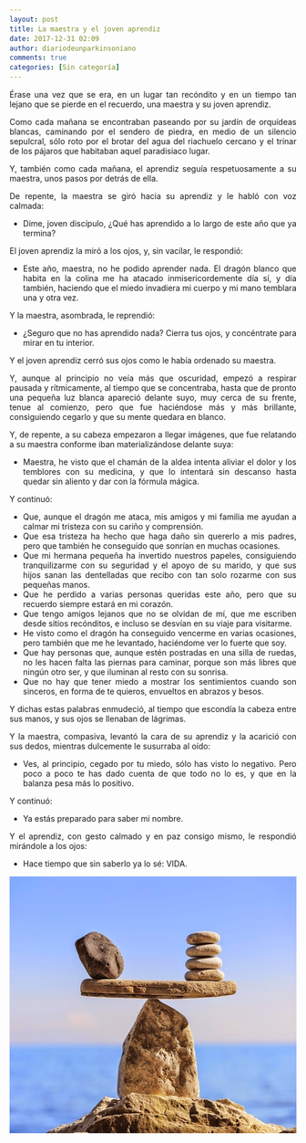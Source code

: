 ```yaml
---
layout: post
title: La maestra y el joven aprendiz
date: 2017-12-31 02:09
author: diariodeunparkinsoniano
comments: true
categories: [Sin categoría]
---
```

<p style="text-align:justify;">Érase una vez que se era, en un lugar tan recóndito y en un tiempo tan lejano que se pierde en el recuerdo, una maestra y su joven aprendiz.</p>
<p style="text-align:justify;">Como cada mañana se encontraban paseando por su jardín de orquídeas blancas, caminando por el sendero de piedra, en medio de un silencio sepulcral, sólo roto por el brotar del agua del riachuelo cercano y el trinar de los pájaros que habitaban aquel paradisiaco lugar.</p>
<p style="text-align:justify;">Y, también como cada mañana, el aprendiz seguía respetuosamente a su maestra, unos pasos por detrás de ella.</p>
<p style="text-align:justify;">De repente, la maestra se giró hacia su aprendiz y le habló con voz calmada:</p>

<ul style="text-align:justify;">
	<li>Dime, joven discípulo, ¿Qué has aprendido a lo largo de este año que ya termina?</li>
</ul>
<p style="text-align:justify;">El joven aprendiz la miró a los ojos, y, sin vacilar, le respondió:</p>

<ul style="text-align:justify;">
	<li>Este año, maestra, no he podido aprender nada. El dragón blanco que habita en la colina me ha atacado inmisericordemente día sí, y día también, haciendo que el miedo invadiera mi cuerpo y mi mano temblara una y otra vez.</li>
</ul>
<p style="text-align:justify;">Y la maestra, asombrada, le reprendió:</p>

<ul style="text-align:justify;">
	<li>¿Seguro que no has aprendido nada? Cierra tus ojos, y concéntrate para mirar en tu interior.</li>
</ul>
<p style="text-align:justify;">Y el joven aprendiz cerró sus ojos como le había ordenado su maestra.</p>
<p style="text-align:justify;">Y, aunque al principio no veía más que oscuridad, empezó a respirar pausada y rítmicamente, al tiempo que se concentraba, hasta que de pronto una pequeña luz blanca apareció delante suyo, muy cerca de su frente, tenue al comienzo, pero que fue haciéndose más y más brillante, consiguiendo cegarlo y que su mente quedara en blanco.</p>
<p style="text-align:justify;">Y, de repente, a su cabeza empezaron a llegar imágenes, que fue relatando a su maestra conforme iban materializándose delante suya:</p>

<ul style="text-align:justify;">
	<li>Maestra, he visto que el chamán de la aldea intenta aliviar el dolor y los temblores con su medicina, y que lo intentará sin descanso hasta quedar sin aliento y dar con la fórmula mágica.</li>
</ul>
<p style="text-align:justify;">Y continuó:</p>

<ul style="text-align:justify;">
	<li>Que, aunque el dragón me ataca, mis amigos y mi familia me ayudan a calmar mi tristeza con su cariño y comprensión.</li>
	<li>Que esa tristeza ha hecho que haga daño sin quererlo a mis padres, pero que también he conseguido que sonrían en muchas ocasiones.</li>
	<li>Que mi hermana pequeña ha invertido nuestros papeles, consiguiendo tranquilizarme con su seguridad y el apoyo de su marido, y que sus hijos sanan las dentelladas que recibo con tan solo rozarme con sus pequeñas manos.</li>
	<li>Que he perdido a varias personas queridas este año, pero que su recuerdo siempre estará en mi corazón.</li>
	<li>Que tengo amigos lejanos que no se olvidan de mí, que me escriben desde sitios recónditos, e incluso se desvían en su viaje para visitarme.</li>
	<li>He visto como el dragón ha conseguido vencerme en varias ocasiones, pero también que me he levantado, haciéndome ver lo fuerte que soy.</li>
	<li>Que hay personas que, aunque estén postradas en una silla de ruedas, no les hacen falta las piernas para caminar, porque son más libres que ningún otro ser, y que iluminan al resto con su sonrisa.</li>
	<li>Que no hay que tener miedo a mostrar los sentimientos cuando son sinceros, en forma de te quieros, envueltos en abrazos y besos.</li>
</ul>
<p style="text-align:justify;">Y dichas estas palabras enmudeció, al tiempo que escondía la cabeza entre sus manos, y sus ojos se llenaban de lágrimas.</p>
<p style="text-align:justify;">Y la maestra, compasiva, levantó la cara de su aprendiz y la acarició con sus dedos, mientras dulcemente le susurraba al oído:</p>

<ul style="text-align:justify;">
	<li>Ves, al principio, cegado por tu miedo, sólo has visto lo negativo. Pero poco a poco te has dado cuenta de que todo no lo es, y que en la balanza pesa más lo positivo.</li>
</ul>
<p style="text-align:justify;">Y continuó:</p>

<ul style="text-align:justify;">
	<li>Ya estás preparado para saber mi nombre.</li>
</ul>
<p style="text-align:justify;">Y el aprendiz, con gesto calmado y en paz consigo mismo, le respondió mirándole a los ojos:</p>

<ul>
	<li style="text-align:justify;">Hace tiempo que sin saberlo ya lo sé: VIDA.</li>
</ul>
<p style="text-align:justify;"><img class="img-fluid"  clasXs="alignnone size-full wp-image-554" src="/assets/images/2017/12/6-consejos-para-un-perfecto-equilibrio-entre-trabajo-y-vida.jpg" alt="6-consejos-para-un-perfecto-equilibrio-entre-trabajo-y-vida" width="600" height="450" /></p>
